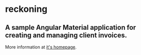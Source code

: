 reckoning
=========

A sample Angular Material application for creating and managing client invoices.
--------------------------------------------------------------------------------

More information at [it's homepage](http://www.watersidedevelopment.co.uk/apps/reckoning/).
